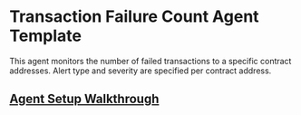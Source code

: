 # Transaction Failure Count Agent Template

This agent monitors the number of failed transactions to a specific contract addresses. Alert type
and severity are specified per contract address.

## [Agent Setup Walkthrough](SETUP.md)
